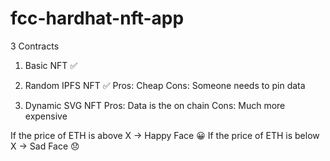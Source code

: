 # fcc-hardhat-nft-app

3 Contracts

1. Basic NFT ✅

2. Random IPFS NFT ✅
Pros: Cheap 
Cons: Someone needs to pin data

3. Dynamic SVG NFT
Pros: Data is the on chain
Cons: Much more expensive

If the price of ETH is above X -> Happy Face 😀
If the price of ETH is below X -> Sad Face 😞
